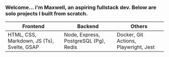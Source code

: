 ### Welcome... i'm Maxwell, an aspiring fullstack dev. Below are solo projects I built from scratch.
| Frontend                           | Backend                  | Others                      |
|------------------------------------|--------------------------|-----------------------------|
| HTML, CSS, Markdown, JS (Ts), Svelte, GSAP | Node, Express, PostgreSQL (Pg), Redis | Docker, Git Actions, Playwright, Jest |
